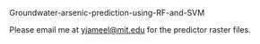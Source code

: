 Groundwater-arsenic-prediction-using-RF-and-SVM

Please email me at yjameel@mit.edu for the predictor raster files.

